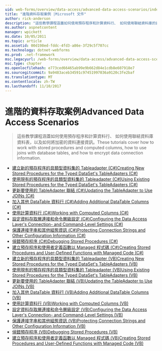 ```yaml
---
uid: web-forms/overview/data-access/advanced-data-access-scenarios/index
title: "進階資料存取案例 |Microsoft 文件"
author: rick-anderson
description: "這些教學課程涵蓋如何使用預存程序和計算資料行、 如何使用聯結資料庫的資料表，以及如何加密資料的連接資訊..."
ms.author: aspnetcontent
manager: wpickett
ms.date: 10/05/2011
ms.topic: article
ms.assetid: 00d198ed-fddc-4fd3-a86e-3f29c5f707cc
ms.technology: dotnet-webforms
ms.prod: .net-framework
msc.legacyurl: /web-forms/overview/data-access/advanced-data-access-scenarios
msc.type: chapter
ms.openlocfilehash: e773ced66465ab99e9b662d84e1cdb8e607918e7
ms.sourcegitcommit: 9a9483aceb34591c97451997036a9120c3fe2baf
ms.translationtype: MT
ms.contentlocale: zh-TW
ms.lasthandoff: 11/10/2017
---
```

<a name="advanced-data-access-scenarios"></a><span data-ttu-id="81834-103">進階的資料存取案例</span><span class="sxs-lookup"><span data-stu-id="81834-103">Advanced Data Access Scenarios</span></span>
====================
> <span data-ttu-id="81834-104">這些教學課程涵蓋如何使用預存程序和計算資料行、 如何使用聯結資料庫資料表，以及如何將加密的資料連接資訊。</span><span class="sxs-lookup"><span data-stu-id="81834-104">These tutorials cover how to work with stored procedures and computed columns, how to use joins with database tables, and how to encrypt data connection information.</span></span>


- [<span data-ttu-id="81834-105">建立新的預存程序的具類型資料集的 Tableadapter (C#)</span><span class="sxs-lookup"><span data-stu-id="81834-105">Creating New Stored Procedures for the Typed DataSet's TableAdapters (C#)</span></span>](creating-new-stored-procedures-for-the-typed-dataset-s-tableadapters-cs.md)
- [<span data-ttu-id="81834-106">使用現有的預存程序的具類型資料集的 Tableadapter (C#)</span><span class="sxs-lookup"><span data-stu-id="81834-106">Using Existing Stored Procedures for the Typed DataSet's TableAdapters (C#)</span></span>](using-existing-stored-procedures-for-the-typed-dataset-s-tableadapters-cs.md)
- [<span data-ttu-id="81834-107">更新要使用的 TableAdapter 聯結 (C#)</span><span class="sxs-lookup"><span data-stu-id="81834-107">Updating the TableAdapter to Use JOINs (C#)</span></span>](updating-the-tableadapter-to-use-joins-cs.md)
- [<span data-ttu-id="81834-108">加入其他 DataTable 資料行 (C#)</span><span class="sxs-lookup"><span data-stu-id="81834-108">Adding Additional DataTable Columns (C#)</span></span>](adding-additional-datatable-columns-cs.md)
- [<span data-ttu-id="81834-109">使用計算資料行 (C#)</span><span class="sxs-lookup"><span data-stu-id="81834-109">Working with Computed Columns (C#)</span></span>](working-with-computed-columns-cs.md)
- [<span data-ttu-id="81834-110">設定資料存取層連接和命令層級設定 (C#)</span><span class="sxs-lookup"><span data-stu-id="81834-110">Configuring the Data Access Layer's Connection- and Command-Level Settings (C#)</span></span>](configuring-the-data-access-layer-s-connection-and-command-level-settings-cs.md)
- [<span data-ttu-id="81834-111">保護連接字串和其他組態資訊 (C#)</span><span class="sxs-lookup"><span data-stu-id="81834-111">Protecting Connection Strings and Other Configuration Information (C#)</span></span>](protecting-connection-strings-and-other-configuration-information-cs.md)
- [<span data-ttu-id="81834-112">偵錯預存程序 (C#)</span><span class="sxs-lookup"><span data-stu-id="81834-112">Debugging Stored Procedures (C#)</span></span>](debugging-stored-procedures-cs.md)
- [<span data-ttu-id="81834-113">建立預存程序和使用者定義函數以 Managed 程式碼 (C#)</span><span class="sxs-lookup"><span data-stu-id="81834-113">Creating Stored Procedures and User-Defined Functions with Managed Code (C#)</span></span>](creating-stored-procedures-and-user-defined-functions-with-managed-code-cs.md)
- [<span data-ttu-id="81834-114">建立新的預存程序的具類型資料集的 Tableadapter (VB)</span><span class="sxs-lookup"><span data-stu-id="81834-114">Creating New Stored Procedures for the Typed DataSet's TableAdapters (VB)</span></span>](creating-new-stored-procedures-for-the-typed-dataset-s-tableadapters-vb.md)
- [<span data-ttu-id="81834-115">使用現有的預存程序的具類型資料集的 Tableadapter (VB)</span><span class="sxs-lookup"><span data-stu-id="81834-115">Using Existing Stored Procedures for the Typed DataSet's TableAdapters (VB)</span></span>](using-existing-stored-procedures-for-the-typed-dataset-s-tableadapters-vb.md)
- [<span data-ttu-id="81834-116">更新要使用的 TableAdapter 聯結 (VB)</span><span class="sxs-lookup"><span data-stu-id="81834-116">Updating the TableAdapter to Use JOINs (VB)</span></span>](updating-the-tableadapter-to-use-joins-vb.md)
- [<span data-ttu-id="81834-117">加入其他 DataTable 資料行 (VB)</span><span class="sxs-lookup"><span data-stu-id="81834-117">Adding Additional DataTable Columns (VB)</span></span>](adding-additional-datatable-columns-vb.md)
- [<span data-ttu-id="81834-118">使用計算資料行 (VB)</span><span class="sxs-lookup"><span data-stu-id="81834-118">Working with Computed Columns (VB)</span></span>](working-with-computed-columns-vb.md)
- [<span data-ttu-id="81834-119">設定資料存取層連接和命令層級設定 (VB)</span><span class="sxs-lookup"><span data-stu-id="81834-119">Configuring the Data Access Layer's Connection- and Command-Level Settings (VB)</span></span>](configuring-the-data-access-layer-s-connection-and-command-level-settings-vb.md)
- [<span data-ttu-id="81834-120">保護連接字串和其他組態資訊 (VB)</span><span class="sxs-lookup"><span data-stu-id="81834-120">Protecting Connection Strings and Other Configuration Information (VB)</span></span>](protecting-connection-strings-and-other-configuration-information-vb.md)
- [<span data-ttu-id="81834-121">偵錯預存程序 (VB)</span><span class="sxs-lookup"><span data-stu-id="81834-121">Debugging Stored Procedures (VB)</span></span>](debugging-stored-procedures-vb.md)
- [<span data-ttu-id="81834-122">建立預存程序和使用者定義函數以 Managed 程式碼 (VB)</span><span class="sxs-lookup"><span data-stu-id="81834-122">Creating Stored Procedures and User-Defined Functions with Managed Code (VB)</span></span>](creating-stored-procedures-and-user-defined-functions-with-managed-code-vb.md)
